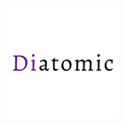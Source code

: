 ![](./diatomic_logo.png)

<!-- **Diatom** (**Diatom**-ic) is a Python package implementing useful routines for various computations of Diatomic Molecules using OOP (Object-Oriented Programming) style. 

-------

The main features and functionalities of **Diatom** include:

- energy eigenvalues computation of a single and noninteracting molecular state

- energy eigenvalues computation of system of arbitrary number of interacting states coupled by an arbitrary number of possible interactions
   
- Transition frequencies and intensity calculations 

- Diatomic Spectra simulations

- *convinient, intuitive and very easy to use* -->
